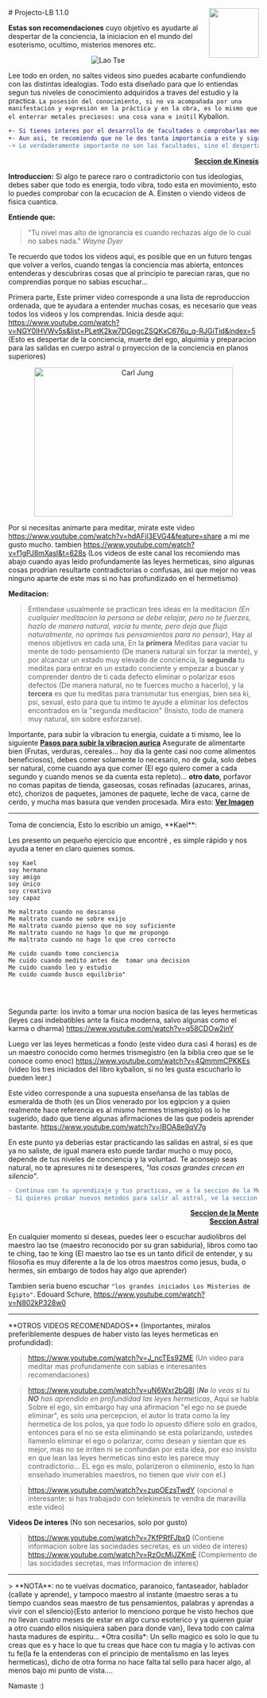 <img align="right" src ="https://i.imgur.com/8meLXW7.jpg" width="100" height="100"/>
# Projecto-LB 1.1.0

**Estas son recomendaciones** cuyo objetivo es ayudarte al despertar de la conciencia, la iniciacion en el mundo del esoterismo, ocultimo, misterios menores etc. <br>

<p align="center">
<img src="https://i.imgur.com/XjNHJcO.jpg" title="Lao Tse">
</p>

Lee todo en orden, no saltes videos sino puedes acabarte confundiendo con las distintas idealogias. Todo esta diseñado para que lo entiendas segun tus niveles de conocimiento adquiridos a traves del estudio y la practica. `La posesión del conocimiento, si no va acompañada por una manifestación y expresión en la práctica y en la obra, es lo mismo que el enterrar metales preciosos: una cosa vana e inútil` Kybalion.<br/>

```diff
+- Si tienes interes por el desarrollo de facultades o comprobarlas mediante la practica, ve a la seccion Kinesis
+- Aun asi, te recomiendo que no le des tanta importancia a esto y sigas viendo el orden recomendado.
-+ Lo verdaderamente importante no son las facultades, sino el despertar de tu conciencia.
```
<p align="right">
<a href="https://github.com/Ocul-LB/Projecto-LB/tree/master/kinesis"><b>Seccion de Kinesis</b></a>
</p>

**Introduccion:** Si algo te parece raro o contradictorio con tus ideologias, debes saber que todo es energia, todo vibra, todo esta en movimiento, esto lo puedes comprobar con la ecucacion de A. Einsten o viendo videos de fisica cuantica.

**Entiende que:**
> "Tu nivel mas alto de ignorancia es cuando rechazas algo de lo cual no sabes nada." *Wayne Dyer*

Te recuerdo que todos los videos aqui, es posible que en un futuro tengas que volver a verlos, cuando tengas la conciencia mas abierta, entonces entenderas y descubriras cosas que al principio te parecian raras, que no comprendias porque no sabias escuchar...

Primera parte, Este primer video corresponde a una lista de reproduccion ordenada, que te ayudara a entender muchas cosas, es necesario que veas todos los videos y los comprendas. Inicia desde aqui:
https://www.youtube.com/watch?v=NGY0lHVWv5s&list=PLetK2kw7DGpgcZSQKxC676u_q-RJGiTid&index=5 (Esto es despertar de la conciencia, muerte del ego, alquimia y preparacion para las salidas en cuerpo astral o proyeccion de la conciencia en planos superiores)

<p align="center">
<img src="https://i.imgur.com/hM2zGNS.png" title="Carl Jung" height="300" width="400">
</p>

 
Por si necesitas animarte para meditar, mirate este video https://www.youtube.com/watch?v=hdAFjl3EVG4&feature=share a mi me gusto mucho. tambien https://www.youtube.com/watch?v=f1gPJ8mXasI&t=628s (Los videos de este canal los recomiendo mas abajo cuando ayas leido profundamente las leyes hermeticas, sino algunas cosas prodrian resultarte contradictorias o confusas, asi que mejor no veas ninguno aparte de este mas si no has profundizado en el hermetismo)

**Meditacion:** 
> Entiendase usualmente se practican tres ideas en la meditacion *(En cualquier meditacion la persona se debe relajar, pero no te fuerzes, hazlo de manera natural, vacia tu mente, pero deja que fluja naturalmente, no oprimas tus pensamientos para no pensar)*, Hay al menos objetivos en cada una, En la **primera** Meditas para vaciar tu mente de todo pensamiento (De manera natural sin forzar la mente), y por alcanzar un estado muy elevado de conciencia, la **segunda** tu meditas para entrar en un estado conciente y empezar a buscar y comprender dentro de ti cada defecto eliminar o polarizar esos defectos (De manera natural, no te fuerces mucho a hacerlo), y la **tercera** es que tu meditas para transmutar tus energias, bien sea ki, psi, sexual, esto para que tu intimo te ayude a eliminar los defectos encontrados en la "segunda meditacion" (Insisto, todo de manera muy natural, sin sobre esforzarse).
 
Importante, para subir la vibracion tu energia, cuidate a ti mismo, lee lo siguiente [**Pasos para subir la vibracion aurica**](https://github.com/Ocul-LB/Projecto-LB/blob/master/Vibracion.md) Asegurate de alimentarte bien (Frutas, verduras, cereales... hoy dia la gente casi noo come alimentos beneficiosos), debes comer solamente lo necesario, no de gula, solo debes ser natural, come cuando aya que comer (El ego quiero comer a cada segundo y cuando menos se da cuenta esta repleto)... **otro dato**, porfavor no comas papitas de tienda, gaseosas, cosas refinadas (azucares, arinas, etc), chorizos de paquetes, jamones de paquete, leche de vaca, carne de cerdo, y mucha mas basura que venden procesada. Mira esto: [**Ver Imagen**](https://i.imgur.com/N21JOME.jpg) <br/>

<hr/>
Toma de conciencia, Esto lo escribio un amigo, **Kael**: <br/>

Les presento un pequeño ejercicio que encontré , es simple rápido y nos ayuda a tener en claro quienes somos. <br/>
```
soy Kael
soy hermano
soy amigo
soy único
soy creativo
soy capaz
 
Me maltrato cuando no descanso
Me maltrato cuando me sobre exijo
Me maltrato cuando pienso que no soy suficiente
Me maltrato cuando no hago lo que me propongo
Me maltrato cuando no hago lo que creo correcto
 
Me cuido cuando tomo conciencia
Me cuido cuando medito antes de  tomar una decision
Me cuido cuando leo y estudio
Me cuido cuando busco equilibrio"
 
```
<br/>

Segunda parte: los invito a tomar una nocion basica de las leyes hermeticas (leyes casi indebatibles ante la fisica moderna, salvo algunas como el karma o dharma)
https://www.youtube.com/watch?v=q58CDOw2jnY
 
Luego ver las leyes hermeticas a fondo (este video dura casi 4 horas)
es de un maestro conocido como hermes trismegistro (en la biblia creo que se le conoce como enoc)
https://www.youtube.com/watch?v=4QmmmCPKKEs (video los tres iniciados del libro kybalion, si no les gusta escucharlo lo pueden leer.)
 
Este video corresponde a una supuesta enseñansa de las tablas de esmeralda de thoth (es un Dios venerado por los egipcion y a quien realmente hace referencia es al mismo hermes trismegisto) os lo he sugerido, dado que tiene algunas afirmaciones de las que podeis aprender bastante.
https://www.youtube.com/watch?v=IBOA8e9qV7g

En este punto ya deberias estar practicando las salidas en astral, si es que ya no saliste, de igual manera esto puede tardar mucho o muy poco, depende de tus niveles de conciencia y la voluntad. Te aconsejo seas natural, no te apresures ni te desesperes, *"las cosas grandes crecen en silencio"*.

```diff
- Continua con tu aprendizaje y tus practicas, ve a la seccion de la Mente
- Si quieres probar nuevos metodos para salir al astral, ve la seccion Astral
```
<p align='right'>
<b><a href="https://github.com/Ocul-LB/Projecto-LB/tree/master/La-Mente">Seccion de la Mente</a><br/>
<a href="https://github.com/Ocul-LB/Projecto-LB/tree/master/Astral">Seccion Astral</a>
</b>
</p>
 
En cualquier momento si deseas, puedes leer o escuchar audiolibros del maestro lao tse (maestro reconocido por su gran sabiduria), libros como tao te ching, tao te king (El maestro lao tse es un tanto dificil de entender, y su filosofia es muy diferente a la de los otros maestros como jesus, buda, o hermes, sin embargo de todos hay algo que aprender)
 
Tambien seria bueno escuchar `"los grandes iniciados Los Misterios de Egipto"`. Edouard Schure,  https://www.youtube.com/watch?v=N802kP328w0
 
<hr/> 
**OTROS VIDEOS RECOMENDADOS** (Importantes, miralos preferiblemente despues de haber visto las leyes hermeticas en profundidad):  <br/>

> https://www.youtube.com/watch?v=J_ncTEs92ME (Un video para meditar mas profundamente con sabias e interesantes recomendaciones) <br/>
 
> https://www.youtube.com/watch?v=uN6Wxr2bQ8I (*__No__ lo veas si tu __NO__ has aprendido en profundidad las leyes hermeticas*, Aqui se habla Sobre el ego, sin embargo hay una afirmacion "el ego no se puede eliminar", es solo una percepcion, el autor lo trata como la ley hermetica de los polos, ya que todo lo opuesto difiere solo en grados, entonces para el no se esta eliminando se esta polarizando, ustedes llamenlo eliminar el ego o polarizar, como desean y sientan que es mejor, mas no se irriten ni se confundan por esta idea, por eso insisto en que lean las leyes hermeticas sino esto les parece muy contradictorio... EL ego es malo, polarizeron o eliminenlo, esto lo han enseñado inumerables maestros, no tienen que vivir con el.) <br/>
 
> https://www.youtube.com/watch?v=zupOEzsTwdY (opcional e interesante: si has trabajado con telekinesis te vendra de maravilla este video) <br/>

**Videos De interes** (No son necesarios, solo por gusto) <br/>

> https://www.youtube.com/watch?v=7KfPRfFJbx0 (Contiene informacion sobre las sociedades secretas, es un video de interes) <br/>
> https://www.youtube.com/watch?v=RzOcMiJZKmE (Complemento de las socidades secretas, mas informacion de interes) <br/>
 
<hr/>
> **NOTA**: no te vuelvas docmatico, paranoico, fantaseador, hablador (callate y aprende), y tampoco maestro al instante (maestro seras a tu tiempo cuandos seas maestro de tus pensamientos, palabras y aprendas a vivir con el silencio){Esto anterior lo menciono porque he visto hechos que no llevan cuatro meses de estar en algo curso esoterico y ya quieren guiar a otro cuando ellos nisiquiera saben para donde van}, lleva todo con calma hasta madures de espiritu... *Otra cosilla*: Un sello magico es solo lo que tu creas que es y hace lo que tu creas que hace con tu magia y lo activas con tu fe(la fe la entenderas con el principio de mentalismo en las leyes hermeticas), dicho de otra forma no hace falta tal sello para hacer algo, al menos bajo mi punto de vista.... <br/>
 
Namaste :)
